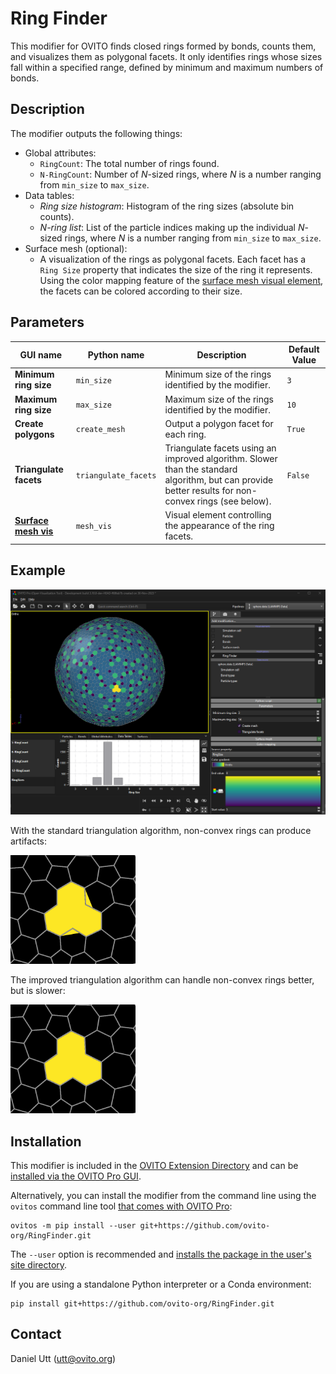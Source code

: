 # Ring Finder

This modifier for OVITO finds closed rings formed by bonds, counts them, and visualizes them as polygonal facets.
It only identifies rings whose sizes fall within a specified range, defined by minimum and maximum numbers of bonds.

## Description

The modifier outputs the following things:
  - Global attributes:
    - `RingCount`: The total number of rings found.
    - `N-RingCount`: Number of *N*-sized rings, where *N* is a number ranging from `min_size` to `max_size`.
  - Data tables:
    - *Ring size histogram*: Histogram of the ring sizes (absolute bin counts).
    - *N-ring list*: List of the particle indices making up the individual *N*-sized rings, where *N* is a number ranging from `min_size` to `max_size`.
  - Surface mesh (optional): 
    - A visualization of the rings as polygonal facets. Each facet has a `Ring Size` property
      that indicates the size of the ring it represents. Using the color mapping feature of the [surface mesh visual element](https://docs.ovito.org/reference/pipelines/visual_elements/surface_mesh.html#visual-elements-surface-mesh),
      the facets can be colored according to their size.

## Parameters 

| GUI name                                                                                                                                | Python name          | Description                                                                                                                                                   | Default Value |
|-----------------------------------------------------------------------------------------------------------------------------------------|----------------------|---------------------------------------------------------------------------------------------------------------------------------------------------------------|---------------|
| **Minimum ring size**                                                                                                                   | `min_size`           | Minimum size of the rings identified by the modifier.                                                                                                         | `3`           |
| **Maximum ring size**                                                                                                                   | `max_size`           | Maximum size of the rings identified by the modifier.                                                                                                         | `10`          |
| **Create polygons**                                                                                                                     | `create_mesh`        | Output a polygon facet for each ring.                                                                                                                         | `True`        |
| **Triangulate facets**                                                                                                                  | `triangulate_facets` | Triangulate facets using an improved algorithm. Slower than the standard algorithm, but can provide better results for non-convex rings (see below).          | `False`       |
| **[Surface mesh vis](https://docs.ovito.org/reference/pipelines/visual_elements/surface_mesh.html#visual-elements-surface-mesh)**       | `mesh_vis`           | Visual element controlling the appearance of the ring facets.                                                                                                 |               |

## Example

![Example 01](examples/example_01.png)

With the standard triangulation algorithm, non-convex rings can produce artifacts:

<img src="examples/example_02.png" width="200">

The improved triangulation algorithm can handle non-convex rings better, but is slower:

<img src="examples/example_03.png" width="200">

## Installation

This modifier is included in the [OVITO Extension Directory](https://www.ovito.org/extensions/) and can be [installed via the OVITO Pro GUI](https://docs.ovito.org/advanced_topics/python_extensions.html#topics-python-extensions-gallery).

Alternatively, you can install the modifier from the command line using the `ovitos` command line tool [that comes with OVITO Pro](https://docs.ovito.org/python/introduction/installation.html#ovito-pro-integrated-interpreter):
```
ovitos -m pip install --user git+https://github.com/ovito-org/RingFinder.git
``` 
The `--user` option is recommended and [installs the package in the user's site directory](https://pip.pypa.io/en/stable/user_guide/#user-installs).

If you are using a standalone Python interpreter or a Conda environment:
```
pip install git+https://github.com/ovito-org/RingFinder.git
```

## Contact
Daniel Utt (utt@ovito.org)
